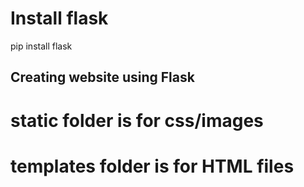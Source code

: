 # Install flask 
pip install flask 

##   Creating website using Flask 

# static folder is for css/images 
# templates folder is for HTML files 

